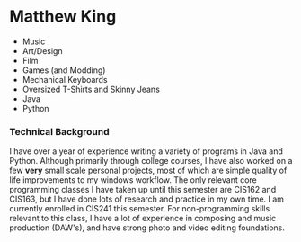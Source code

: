 # Matthew King
* Music
* Art/Design
* Film
* Games (and Modding)
* Mechanical Keyboards
* Oversized T-Shirts and Skinny Jeans
* Java
* Python

### Technical Background
I have over a year of experience writing a variety of programs in Java and Python. Although primarily through college courses, I have also worked on a few **very** small scale personal projects, most of which are simple quality of life improvements to my windows workflow. The only relevant core programming classes I have taken up until this semester are CIS162 and CIS163, but I have done lots of research and practice in my own time. I am currently enrolled in CIS241 this semester. For non-programming skills relevant to this class, I have a lot of experience in composing and music production (DAW's), and have strong photo and video editing foundations.
